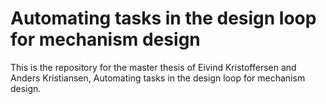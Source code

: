 
# Automating tasks in the design loop for mechanism design
This is the repository for the master thesis of Eivind Kristoffersen and Anders Kristiansen, Automating tasks in the design loop for mechanism design. 

